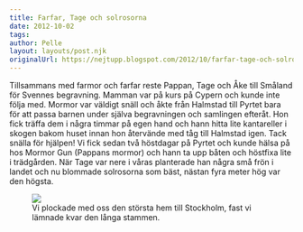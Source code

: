 ```yaml
---
title: Farfar, Tage och solrosorna
date: 2012-10-02
tags: 	
author: Pelle
layout: layouts/post.njk
originalUrl: https://nejtupp.blogspot.com/2012/10/farfar-tage-och-solrosorna.html
---
```


Tillsammans med farmor och farfar reste Pappan, Tage och Åke till Småland för Svennes begravning. Mamman var på kurs på Cypern och kunde inte följa med. Mormor var väldigt snäll och åkte från Halmstad till Pyrtet bara för att passa barnen under själva begravningen och samlingen efteråt. Hon fick träffa dem i några timmar på egen hand och hann hitta lite kantareller i skogen bakom huset innan hon återvände med tåg till Halmstad igen. Tack snälla för hjälpen! Vi fick sedan två höstdagar på Pyrtet och kunde hälsa på hos Mormor Gun (Pappans mormor) och hann ta upp båten och höstfixa lite i trädgården. När Tage var nere i våras planterade han några små frön i landet och nu blommade solrosorna som bäst, nästan fyra meter hög var den högsta.

<figure>
	<img src="../../../../img/IMG_4333_beskuren_1024.jpg">
	<figcaption>Vi plockade med oss den största hem till Stockholm, fast vi lämnade kvar den långa stammen.</figcaption>
</figure>
